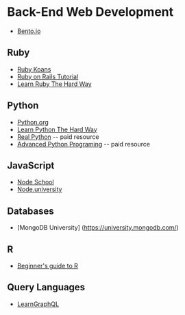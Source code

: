 # Back-End Web Development

* [Bento.io](https://bento.io/)

## Ruby
* [Ruby Koans](http://github.com/edgecase/ruby_koans)
* [Ruby on Rails Tutorial](https://www.railstutorial.org/book)
* [Learn Ruby The Hard Way](http://learnrubythehardway.org/book)

## Python
* [Python.org](https://www.python.org/)
* [Learn Python The Hard Way](https://learnpythonthehardway.org/book/)
* [Real Python](https://realpython.com/) -- paid resource
* [Advanced Python Programing](https://rmotr.com/advanced-python-programming) -- paid resource

## JavaScript
* [Node School](http://nodeschool.io/)
* [Node.university](http://node.university/courses)

## Databases
* [MongoDB University] (https://university.mongodb.com/)

## R
* [Beginner's guide to R](http://core0.staticworld.net/assets/2015/02/20/r4beginners_v3.pdf)

## Query Languages
* [LearnGraphQL](https://learngraphql.com/)
